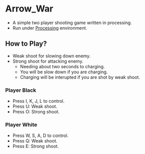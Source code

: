 # Arrow_War
* A simple two player shooting game written in processing.
* Run under [Processing](https://processing.org/download/) environment.

## How to Play?
* Weak shoot for slowing down enemy.
* Strong shoot for attacking enemy.
	* Needing about two seconds to charging.
	* You will be slow down if you are charging.
	* Charging will be interupted if you are shot by weak shoot.

### Player Black
* Press I, K, J, L to control.
* Press U: Weak shoot.
* Press O: Strong shoot.

### Player White
* Press W, S, A, D to control.
* Press Q: Weak shoot.
* Press E: Strong shoot.